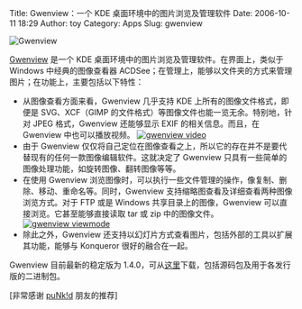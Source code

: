 Title: Gwenview：一个 KDE 桌面环境中的图片浏览及管理软件
Date: 2006-10-11 18:29
Author: toy
Category: Apps
Slug: gwenview

![Gwenview](http://i.linuxtoy.org/i/gwenviewlogo.png)

[Gwenview](http://gwenview.sourceforge.net) 是一个 KDE
桌面环境中的图片浏览及管理软件。在界面上，类似于 Windows
中经典的图像查看器
ACDSee；在管理上，能够以文件夹的方式来管理图片；在功能上，主要包括以下特性：

-   从图像查看方面来看，Gwenview 几乎支持 KDE
    上所有的图像文件格式，即便是 SVG、XCF（GIMP
    的文件格式）等图像文件也能一览无余。特别地，针对 JPEG 格式，Gwenview
    还能够显示 EXIF 的相关信息。而且，在 Gwenview 中也可以播放视频。
    [![gwenview
    video](http://i.linuxtoy.org/i/gwenview_video_s.jpg)](http://i.linuxtoy.org/i/gwenview_video.jpg)
-   由于 Gwenview
    仅仅将自己定位在图像查看之上，所以它的存在并不是要代替现有的任何一款图像编辑软件。这就决定了
    Gwenview 只具有一些简单的图像处理功能，如旋转图像、翻转图像等等。
-   在使用 Gwenview
    浏览图像时，可以执行一些文件管理的操作，像复制、删除、移动、重命名等。同时，Gwenview
    支持缩略图查看及详细查看两种图像浏览方式。对于 FTP 或是 Windows
    共享目录上的图像，Gwenview 可以直接浏览。它甚至能够直接读取 tar 或
    zip 中的图像文件。
    [![gwenview
    viewmode](http://i.linuxtoy.org/i/gwenview_viewmode_s.jpg)](http://i.linuxtoy.org/i/gwenview_viewmode.jpg)
-   除此之外，Gwenview
    还支持以幻灯片方式查看图片，包括外部的工具以扩展其功能，能够与
    Konqueror 很好的融合在一起。

Gwenview 目前最新的稳定版为
1.4.0，可从[这里](http://gwenview.sourceforge.net/download)下载，包括源码包及用于各发行版的二进制包。

[非常感谢 [puNk!d](http://punkprojekt.com) 朋友的推荐]
